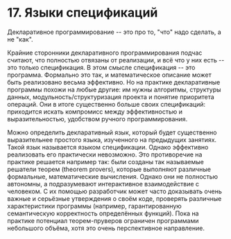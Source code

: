 # 17. Языки спецификаций
Декларативное программирование -- это про то, "что" надо сделать, а не "как".

Крайние сторонники декларативного программирования подчас считают, что полностью отвязаны от реализации, и всё что у них есть -- это только спецификация. В этом смысле спецификация -- это программа. Формально это так, и математическое описание может быть реализовано весьма эффективно. Но на практике декларативные программы похожи на любые другие: им нужны алгоритмы, структуры данных, модульность/структуризация проекта и понятие приоритета операций. Они в итоге существенно больше своих спецификаций: приходится искать компромисс между эффективностью и выразительностью, удобством ручного программирования.

Можно определить декларативный язык, который будет существенно выразительнее простого языка, изученного на предыдущих занятиях. Такой язык называется языком спецификации. Однако эффективно реализовать его практически невозможно. Это противоречие на практике решается например так: были созданы так называемые решатели теорем (theorem provers), которые выполняют различные формальные, математические вычисления. Однако они не полностью автономны, а подразумевают интерактивное взаимодействие с человеком. С их помощью разработчик может часто доказывать очень важные и серьёзные утверждения о своём коде, проверять различные характеристики программы (например, гарантированную семантическую корректность определённых функций). Пока на практике потенциал теорем-пруверов ограничен программами небольшого объёма, хотя это очень перспективное направление.

